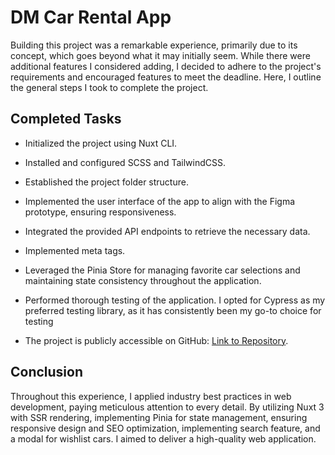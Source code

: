 # DM Car Rental App

Building this project was a remarkable experience, primarily due to its concept, which goes beyond what it may initially seem. While there were additional features I considered adding, I decided to adhere to the project's requirements and encouraged features to meet the deadline. Here, I outline the general steps I took to complete the project.

## Completed Tasks
- Initialized the project using Nuxt CLI.
- Installed and configured SCSS and TailwindCSS.
- Established the project folder structure.
- Implemented the user interface of the app to align with the Figma prototype, ensuring responsiveness.
- Integrated the provided API endpoints to retrieve the necessary data.
- Implemented meta tags.
- Leveraged the Pinia Store for managing favorite car selections and maintaining state consistency throughout the application.

- Performed thorough testing of the application. I opted for Cypress as my preferred testing library, as it has consistently been my go-to choice for testing

- The project is publicly accessible on GitHub: [Link to Repository](https://github.com/ijaouad/dm-car-rent).

## Conclusion
Throughout this experience, I applied industry best practices in web development, paying meticulous attention to every detail. By utilizing Nuxt 3 with SSR rendering, implementing Pinia for state management, ensuring responsive design and SEO optimization, implementing search feature, and a modal for wishlist cars. I aimed to deliver a high-quality web application.
